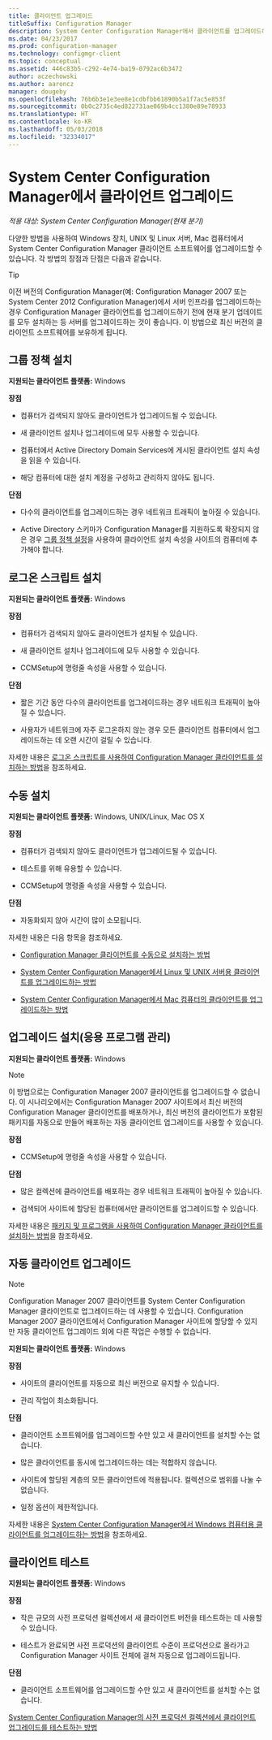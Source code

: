 ```yaml
---
title: 클라이언트 업그레이드
titleSuffix: Configuration Manager
description: System Center Configuration Manager에서 클라이언트를 업그레이드하는 방법에 대한 정보를 가져옵니다.
ms.date: 04/23/2017
ms.prod: configuration-manager
ms.technology: configmgr-client
ms.topic: conceptual
ms.assetid: 446c83b5-c292-4e74-ba19-0792ac6b3472
author: aczechowski
ms.author: aaroncz
manager: dougeby
ms.openlocfilehash: 76b6b3e1e3ee8e1cdbfbb61890b5a1f7ac5e853f
ms.sourcegitcommit: 0b0c2735c4ed822731ae069b4cc1380e89e78933
ms.translationtype: HT
ms.contentlocale: ko-KR
ms.lasthandoff: 05/03/2018
ms.locfileid: "32334017"
---
```

# <a name="upgrade-clients-in-system-center-configuration-manager"></a>System Center Configuration Manager에서 클라이언트 업그레이드

*적용 대상: System Center Configuration Manager(현재 분기)*

다양한 방법을 사용하여 Windows 장치, UNIX 및 Linux 서버, Mac 컴퓨터에서 System Center Configuration Manager 클라이언트 소프트웨어를 업그레이드할 수 있습니다. 각 방법의 장점과 단점은 다음과 같습니다.  

> [!TIP]  
>  이전 버전의 Configuration Manager\(예: Configuration Manager 2007 또는 System Center 2012 Configuration Manager\)에서 서버 인프라를 업그레이드하는 경우 Configuration Manager 클라이언트를 업그레이드하기 전에 현재 분기 업데이트를 모두 설치하는 등 서버를 업그레이드하는 것이 좋습니다. 이 방법으로 최신 버전의 클라이언트 소프트웨어를 보유하게 됩니다.  

## <a name="group-policy-installation"></a>그룹 정책 설치  
 **지원되는 클라이언트 플랫폼:** Windows  

 **장점**  

-   컴퓨터가 검색되지 않아도 클라이언트가 업그레이드될 수 있습니다.  

-   새 클라이언트 설치나 업그레이드에 모두 사용할 수 있습니다.  

-   컴퓨터에서 Active Directory Domain Services에 게시된 클라이언트 설치 속성을 읽을 수 있습니다.  

-   해당 컴퓨터에 대한 설치 계정을 구성하고 관리하지 않아도 됩니다.  

 **단점**  

-   다수의 클라이언트를 업그레이드하는 경우 네트워크 트래픽이 높아질 수 있습니다.  

-   Active Directory 스키마가 Configuration Manager를 지원하도록 확장되지 않은 경우 [그룹 정책 설정](../../../../core/clients/deploy/deploy-clients-to-windows-computers.md#BKMK_ClientGP)을 사용하여 클라이언트 설치 속성을 사이트의 컴퓨터에 추가해야 합니다.  


## <a name="logon-script-installation"></a>로그온 스크립트 설치  
 **지원되는 클라이언트 플랫폼:** Windows  

 **장점**  

-   컴퓨터가 검색되지 않아도 클라이언트가 설치될 수 있습니다.  

-   새 클라이언트 설치나 업그레이드에 모두 사용할 수 있습니다.  

-   CCMSetup에 명령줄 속성을 사용할 수 있습니다.  

 **단점**  

-   짧은 기간 동안 다수의 클라이언트를 업그레이드하는 경우 네트워크 트래픽이 높아질 수 있습니다.  

-   사용자가 네트워크에 자주 로그온하지 않는 경우 모든 클라이언트 컴퓨터에서 업그레이드하는 데 오랜 시간이 걸릴 수 있습니다.  

 자세한 내용은 [로그온 스크립트를 사용하여 Configuration Manager 클라이언트를 설치하는 방법](../../../../core/clients/deploy/deploy-clients-to-windows-computers.md#BKMK_ClientLogonScript)을 참조하세요.  

## <a name="manual-installation"></a>수동 설치  
 **지원되는 클라이언트 플랫폼:** Windows, UNIX/Linux, Mac OS X  

 **장점**  

-   컴퓨터가 검색되지 않아도 클라이언트가 업그레이드될 수 있습니다.  

-   테스트를 위해 유용할 수 있습니다.  

-   CCMSetup에 명령줄 속성을 사용할 수 있습니다.  

 **단점**  

-   자동화되지 않아 시간이 많이 소모됩니다.  

 자세한 내용은 다음 항목을 참조하세요.  

-   [Configuration Manager 클라이언트를 수동으로 설치하는 방법](../../../../core/clients/deploy/deploy-clients-to-windows-computers.md#BKMK_Manual)  

-   [System Center Configuration Manager에서 Linux 및 UNIX 서버용 클라이언트를 업그레이드하는 방법](../../../../core/clients/manage/upgrade/upgrade-clients-for-linux-and-unix-servers.md)  

-   [System Center Configuration Manager에서 Mac 컴퓨터의 클라이언트를 업그레이드하는 방법](../../../../core/clients/manage/upgrade/upgrade-clients-on-mac-computers.md)  

## <a name="upgrade-installation-application-management"></a>업그레이드 설치(응용 프로그램 관리)  
 **지원되는 클라이언트 플랫폼:** Windows  

> [!NOTE]  
>  이 방법으로는 Configuration Manager 2007 클라이언트를 업그레이드할 수 없습니다. 이 시나리오에서는 Configuration Manager 2007 사이트에서 최신 버전의 Configuration Manager 클라이언트를 배포하거나, 최신 버전의 클라이언트가 포함된 패키지를 자동으로 만들어 배포하는 자동 클라이언트 업그레이드를 사용할 수 있습니다.  

 **장점**  

-   CCMSetup에 명령줄 속성을 사용할 수 있습니다.  

 **단점**  

-   많은 컬렉션에 클라이언트를 배포하는 경우 네트워크 트래픽이 높아질 수 있습니다.  

-   검색되어 사이트에 할당된 컴퓨터에서만 클라이언트를 업그레이드할 수 있습니다.  

 자세한 내용은 [패키지 및 프로그램을 사용하여 Configuration Manager 클라이언트를 설치하는 방법](../../../../core/clients/deploy/deploy-clients-to-windows-computers.md#BKMK_ClientApp)을 참조하세요.  

## <a name="automatic-client-upgrade"></a>자동 클라이언트 업그레이드  

> [!NOTE]  
>  Configuration Manager 2007 클라이언트를 System Center Configuration Manager 클라이언트로 업그레이드하는 데 사용할 수 있습니다. Configuration Manager 2007 클라이언트에서 Configuration Manager 사이트에 할당할 수 있지만 자동 클라이언트 업그레이드 외에 다른 작업은 수행할 수 없습니다.  

 **지원되는 클라이언트 플랫폼:** Windows  

 **장점**  

-   사이트의 클라이언트를 자동으로 최신 버전으로 유지할 수 있습니다.  

-   관리 작업이 최소화됩니다.  

 **단점**  

-   클라이언트 소프트웨어를 업그레이드할 수만 있고 새 클라이언트를 설치할 수는 없습니다.  

-   많은 클라이언트를 동시에 업그레이드하는 데는 적합하지 않습니다.  

-   사이트에 할당된 계층의 모든 클라이언트에 적용됩니다. 컬렉션으로 범위를 나눌 수 없습니다.  

-   일정 옵션이 제한적입니다.  

 자세한 내용은 [System Center Configuration Manager에서 Windows 컴퓨터용 클라이언트를 업그레이드하는 방법](../../../../core/clients/manage/upgrade/upgrade-clients-for-windows-computers.md)을 참조하세요.  

## <a name="client-testing"></a>클라이언트 테스트  
 **지원되는 클라이언트 플랫폼:** Windows  

 **장점**  

-   작은 규모의 사전 프로덕션 컬렉션에서 새 클라이언트 버전을 테스트하는 데 사용할 수 있습니다.  

-   테스트가 완료되면 사전 프로덕션의 클라이언트 수준이 프로덕션으로 올라가고 Configuration Manager 사이트 전체에 걸쳐 자동으로 업그레이드됩니다.  

 **단점**  

-   클라이언트 소프트웨어를 업그레이드할 수만 있고 새 클라이언트를 설치할 수는 없습니다.  

 [System Center Configuration Manager의 사전 프로덕션 컬렉션에서 클라이언트 업그레이드를 테스트하는 방법](../../../../core/clients/manage/upgrade/test-client-upgrades.md)  
